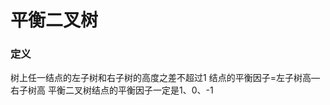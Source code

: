 

# 平衡二叉树
### 定义
树上任一结点的左子树和右子树的高度之差不超过1
结点的平衡因子=左子树高—右子树高
平衡二叉树结点的平衡因子一定是1、0、-1

<!--stackedit_data:
eyJoaXN0b3J5IjpbMjU5MTg4NTddfQ==
-->